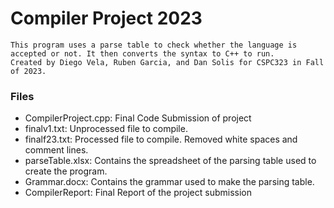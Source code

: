 # Compiler Project 2023
    This program uses a parse table to check whether the language is accepted or not. It then converts the syntax to C++ to run.
    Created by Diego Vela, Ruben Garcia, and Dan Solis for CSPC323 in Fall of 2023. 

### Files
  - CompilerProject.cpp: Final Code Submission of project
  - finalv1.txt:         Unprocessed file to compile.
  - finalf23.txt:        Processed file to compile. Removed white spaces and comment lines.
  - parseTable.xlsx:     Contains the spreadsheet of the parsing table used to create the program.
  - Grammar.docx:        Contains the grammar used to make the parsing table.
  - CompilerReport:      Final Report of the project submission
